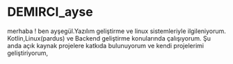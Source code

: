 # DEMIRCI_ayse
merhaba ! ben ayşegül.Yazılım geliştirme ve linux sistemleriyle ilgileniyorum.
Kotlin,Linux(pardus) ve Backend geliştirme konularında çalışıyorum.
Şu anda açık kaynak projelere katkıda bulunuyorum ve kendi projelerimi geliştiriyorum,

